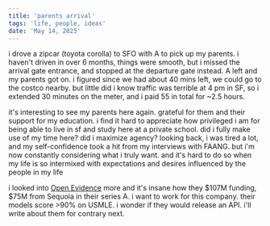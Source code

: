 ```yaml
---
title: 'parents arrival'
tags: 'life, people, ideas'
date: 'May 14, 2025'
---
```


i drove a zipcar (toyota corolla) to SFO with A to pick up my parents. i haven't driven in over 6 months, things were smooth, but i missed the arrival gate entrance, and stopped at the departure gate instead. A left and my parents got on. i figured since we had about 40 mins left, we could go to the costco nearby. but little did i know traffic was terrible at 4 pm in SF, so i extended 30 minutes on the meter, and i paid 55 in total for ~2.5 hours.

it's interesting to see my parents here again. grateful for them and their support for my education. i find it hard to appreciate how privileged i am for being able to live in sf and study here at a private school. did i fully make use of my time here? did i maximize agency? looking back, i was tired a lot, and my self-confidence took a hit from my interviews with FAANG. but i'm now constantly considering what i truly want. and it's hard to do so when my life is so intermixed with expectations and desires influenced by the people in my life

i looked into [Open Evidence](https://www.youtube.com/watch?v=nPOZ1nA2RIw) more and it's insane how they \$107M funding, \$75M from Sequoia in their series A. i want to work for this company. their models score >90% on USMLE. i wonder if they would release an API. i'll write about them for contrary next.
